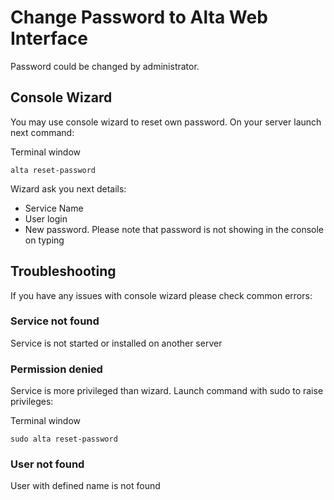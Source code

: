 # Change Password to Alta Web Interface

Password could be changed by administrator. 

## Console Wizard

You may use console wizard to reset own password. On your server launch next command:

Terminal window

```
alta reset-password
```

Wizard ask you next details:

- Service Name
- User login
- New password. Please note that password is not showing in the console on typing

## Troubleshooting

If you have any issues with console wizard please check common errors:

### Service not found

Service is not started or installed on another server

### Permission denied

Service is more privileged than wizard. Launch command with sudo to raise privileges:

Terminal window

```
sudo alta reset-password
```

### User not found

User with defined name is not found